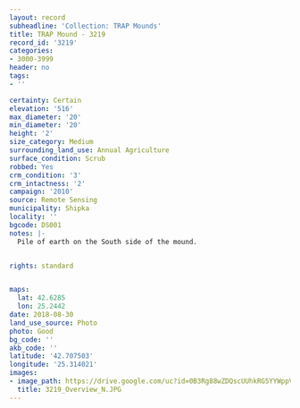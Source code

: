 ```yaml
---
layout: record
subheadline: 'Collection: TRAP Mounds'
title: TRAP Mound - 3219
record_id: '3219'
categories:
- 3000-3999
header: no
tags:
- ''

certainty: Certain
elevation: '516'
max_diameter: '20'
min_diameter: '20'
height: '2'
size_category: Medium
surrounding_land_use: Annual Agriculture
surface_condition: Scrub
robbed: Yes
crm_condition: '3'
crm_intactness: '2'
campaign: '2010'
source: Remote Sensing
municipality: Shipka
locality: ''
bgcode: DS001
notes: |-
  Pile of earth on the South side of the mound.


rights: standard


maps:
  lat: 42.6285
  lon: 25.2442
date: 2018-08-30
land_use_source: Photo
photo: Good
bg_code: ''
akb_code: ''
latitude: '42.707503'
longitude: '25.314021'
images:
- image_path: https://drive.google.com/uc?id=0B3Rg88wZDQscUUhkRG5YYWppVTA
  title: 3219_Overview_N.JPG
---
```

